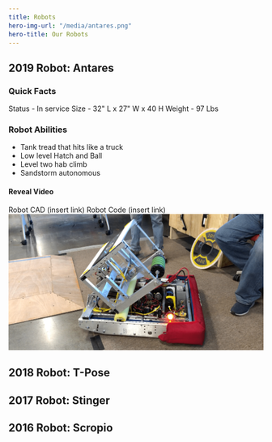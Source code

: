 ```yaml
---
title: Robots
hero-img-url: "/media/antares.png"
hero-title: Our Robots
---
```


## 2019 Robot: Antares
### Quick Facts
Status - In service
Size - 32" L x 27" W x 40 H
Weight - 97 Lbs 
### Robot Abilities
* Tank tread that hits like a truck
* Low level Hatch and Ball
* Level two hab climb
* Sandstorm autonomous
#### Reveal Video
Robot CAD (insert link)
Robot Code (insert link)
![2019 Robot: Antares](/media/antares.png)


## 2018 Robot: T-Pose

## 2017 Robot: Stinger

## 2016 Robot: Scropio